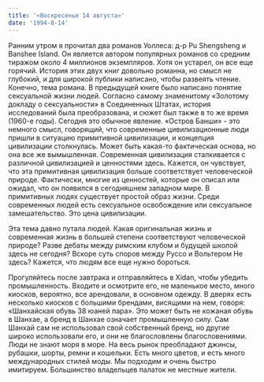 ```yaml
---
title: '«Воскресенье 14 августа»'
date: '1994-8-14'
---
```


Ранним утром я прочитал два романов Уоллеса: д-р Pu Shengsheng и Banshee Island. Он является автором популярных романов со средним тиражом около 4 миллионов экземпляров. Хотя он устарел, он все еще горячий. История этих двух книг довольно романна, но смысл не глубокий, и для широкой публики написано, чтобы развеять чтение. Конечно, тема романа. В предыдущей книге было написано понятие сексуальной жизни людей. Согласно самому знаменитому «Золотому докладу о сексуальности» в Соединенных Штатах, история исследований была преобразована, и сюжет был также в то же время (1960-е годы). Сегодня это обычное явление. «Остров Банши» - это немного смысл, говорящий, что современные цивилизационные люди пришли в ситуацию примитивной цивилизации, и концепция цивилизации столкнулась. Может быть какая-то фактическая основа, но она все же вымышленная. Современная цивилизация сталкивается с различной цивилизацией и ценностями здесь. Кажется, он чувствует, что эта примитивная цивилизация больше соответствует человеческой природе. Фактически, многие из ценностей, которые он описал или ожидал, что он появился в сегодняшнем западном мире. В примитивных людях существует простой образ жизни. Среди современных людей есть сексуальное освобождение или сексуальное замешательство. Это цена цивилизации.

Эта тема давно путала людей. Какая оригинальная жизнь и современная жизнь в большей степени соответствуют человеческой природе? Разве дебаты между римским клубом и будущей школой здесь не сегодня? Вскоре суть споров между Руссо и Вольтером Не здесь? Кажется, что людям все еще нужно бороться.

Прогуляйтесь после завтрака и отправляйтесь в Xidan, чтобы убедить промышленность. Входите и осмотрите его, не маленькое место, много киосков, вероятно, все арендовали, в основном одежду. В дверях есть несколько киосков с большими брендами, висящими на нем, говоря: «Шанхайская обувь 38 юаней пара». Это может быть не кожаная обувь в Шанхае, а бренд в Шанхае означает промышленную силу. Сам Шанхай сам не использовал свой собственный бренд, но другие широко использовали его, и они не благословлены благословениями. Люди не знают моря в море. На весь рынок преобладают джинсы, рубашки, шорты, ремни и кошельки. Есть много цветов, и есть много международных стилей моды. Мы подходим и очень быстро имитируем. Большинство владельцев палаток не местные жители.

